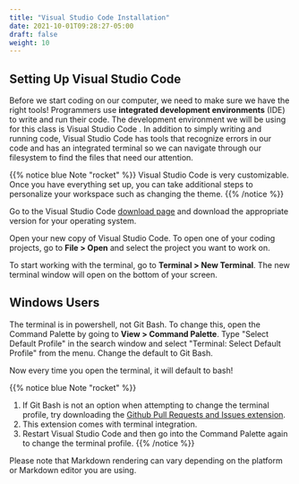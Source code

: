 ```yaml
---
title: "Visual Studio Code Installation"
date: 2021-10-01T09:28:27-05:00
draft: false
weight: 10
---
```


## Setting Up Visual Studio Code

Before we start coding on our computer, we need to make sure we have the right tools! Programmers use **integrated development environments** (IDE) to write and run their code. The development environment we will be using for this class is Visual Studio Code
.
In addition to simply writing and running code, Visual Studio Code has tools that recognize errors in our code and has an integrated terminal so we can navigate through our filesystem to find the files that need our attention.

{{% notice blue Note "rocket" %}}
Visual Studio Code is very customizable. Once you have everything set up, you can take additional steps to personalize your workspace such as changing the theme.
{{% /notice %}}

Go to the Visual Studio Code [download page](https://code.visualstudio.com/download/) and download the appropriate version for your operating system.

Open your new copy of Visual Studio Code. To open one of your coding projects, go to **File > Open** and select the project you want to work on.

To start working with the terminal, go to **Terminal > New Terminal**. The new terminal window will open on the bottom of your screen.

## Windows Users

The terminal is in powershell, not Git Bash. To change this, open the Command Palette by going to **View > Command Palette**. Type "Select Default Profile" in the search window and select "Terminal: Select Default Profile" from the menu.
Change the default to Git Bash.

Now every time you open the terminal, it will default to bash!

{{% notice blue Note "rocket" %}}
1. If Git Bash is not an option when attempting to change the terminal profile, try downloading the [Github Pull Requests and Issues extension](https://marketplace.visualstudio.com/items?itemName=GitHub.vscode-pull-request-github).
1. This extension comes with terminal integration.
1. Restart Visual Studio Code and then go into the Command Palette again to change the terminal profile.
{{% /notice %}}

Please note that Markdown rendering can vary depending on the platform or Markdown editor you are using.
